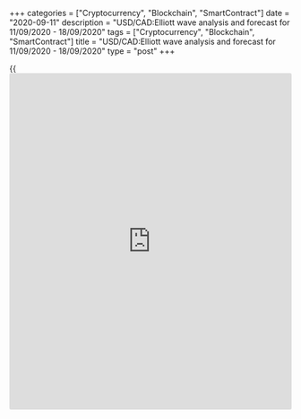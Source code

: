 +++
categories = ["Cryptocurrency", "Blockchain", "SmartContract"]
date = "2020-09-11"
description = "USD/CAD:Elliott wave analysis and forecast for 11/09/2020 - 18/09/2020"
tags = ["Cryptocurrency", "Blockchain", "SmartContract"]
title = "USD/CAD:Elliott wave analysis and forecast for 11/09/2020 - 18/09/2020"
type = "post"
+++

{{<iframe id="large-banner" src="https://www.bounty.group/#slide=8.0" width="100%" height="600" scrolling="no" style="border: 0px solid rgb(216, 221, 230); border-radius: 3px;">}}

September 11, 2020

September 11, 2020

USD/CAD:Elliott wave analysis and forecast for 11/09/2020 –
18/09/2020Alex Geuta

 **Main scenario:** consider long positions from corrections above the
level of  1.2993 with a target of 1.3388 – 1.3629.

 **Alternative scenario:** breakout and consolidation below the level of
1.2993 will allow the pair to continue declining to the levels of 1.2900
– 1.2800.

## [USD/CAD][1] is correcting, still likely to grow. Estimated pivot
point is at a level of  1.2993.

 **Analysis:** An ascending corrective wave of larger degree (B) of 4
has finished developing on the [daily](https://www.fintecher.org/2020/03/03/forex-trading-daily-strategy/) time frame, and wave (C) of 4
started forming. Presumably, the first wave 1 of (С) has finished
developing and an ascending correction started forming as wave 2 of (C)
on the H4 time frame. Apparently, wave a of 2 of smaller degree is
developing on the H1 time frame. If the presumption is correct, the pair
may be expected to rise to the levels of 1.2900 – 1.2800. The level of
1.2993 is critical in this scenario as the breakout will enable the pair
to continue rising to the levels of 1.2900 – 1.2800.

* * *

* * *

* * *

P.S. Did you like my article? Share it in social networks: it will be
the best “thank you" :)

Ask me questions and comment below. I’ll be glad to answer your
questions and give necessary explanations.

 **Useful links:**

  * I recommend trying to trade with a reliable broker [here][2]. The system allows you to trade by yourself or copy successful traders from all across the globe.
  * Use my promo-code BLOG for getting deposit bonus 50% on LiteForex platform. Just enter this code in the appropriate field while [depositing][3] your trading account.
  * Telegram channel with high-quality analytics, Forex reviews, training articles, and other useful things for traders <t.me/liteforex>

## Price chart of USDCAD in real time mode

The content of this article reflects the author’s opinion and does not
necessarily reflect the official position of LiteForex. The material
published on this page is provided for informational purposes only and
should not be considered as the provision of investment advice for the
purposes of Directive 2004/39/EC.

Rate this article:

{{value}}

( {{count}} {{title}} )

   1. my.lite.forex/trading/chart?symbol=USDCAD
   2. my.liteforex.com/?category=analysts-opinions&slug=usdcadelliott-wave-analysis-and-forecast-for-11092020-18092020&openPopup=%2Fregistration%2Fpopup&utm_source=blog&utm_medium=article&utm_campaign=bonus
   3. my.liteforex.com/deposit/?category=analysts-opinions&slug=usdcadelliott-wave-analysis-and-forecast-for-11092020-18092020&promo_code=BLOG&utm_source=blog&utm_medium=article&utm_campaign=bonus
